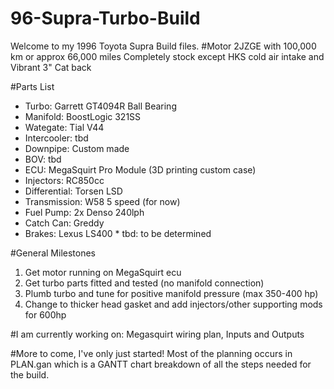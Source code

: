 # 96-Supra-Turbo-Build

Welcome to my 1996 Toyota Supra Build files.
#Motor
2JZGE with 100,000 km or approx 66,000 miles
Completely stock except HKS cold air intake and Vibrant 3" Cat back

#Parts List
* Turbo: Garrett GT4094R Ball Bearing
* Manifold: BoostLogic 321SS
* Wategate: Tial V44
* Intercooler: tbd
* Downpipe: Custom made
* BOV: tbd
* ECU: MegaSquirt Pro Module (3D printing custom case)
* Injectors: RC850cc
* Differential: Torsen LSD
* Transmission: W58 5 speed (for now)
* Fuel Pump: 2x Denso 240lph
* Catch Can: Greddy
* Brakes: Lexus LS400
\* tbd: to be determined

#General Milestones
1. Get motor running on MegaSquirt ecu
2. Get turbo parts fitted and tested (no manifold connection)
3. Plumb turbo and tune for positive manifold pressure (max 350-400 hp)
4. Change to thicker head gasket and add injectors/other supporting mods for 600hp

#I am currently working on: 
Megasquirt wiring plan, Inputs and Outputs

#More to come, I've only just started!
Most of the planning occurs in PLAN.gan which is a GANTT chart breakdown of all the steps needed for the build.
